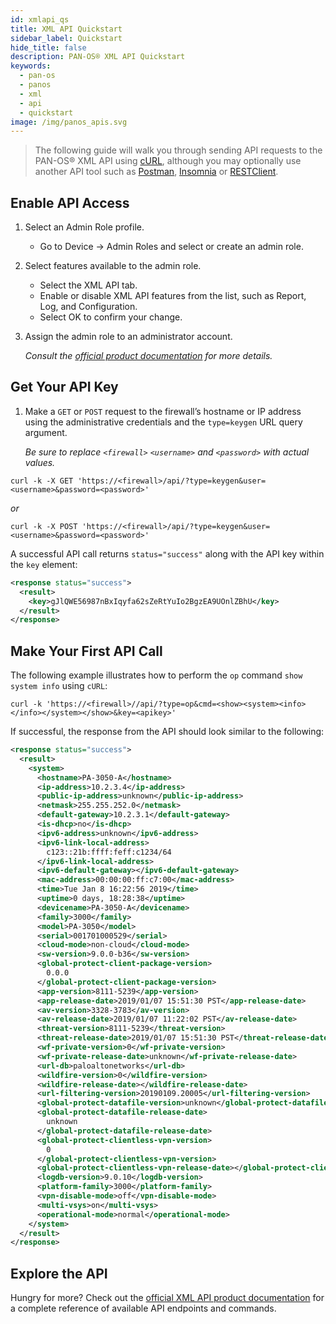 ```yaml
---
id: xmlapi_qs
title: XML API Quickstart
sidebar_label: Quickstart
hide_title: false
description: PAN-OS® XML API Quickstart
keywords:
  - pan-os
  - panos
  - xml
  - api
  - quickstart
image: /img/panos_apis.svg
---
```


> The following guide will walk you through sending API requests to the PAN-OS® XML API using <a href="https://curl.haxx.se/docs/httpscripting.html" target="_blank">cURL</a>, although you may optionally use another API tool such as <a href="https://www.getpostman.com/" target="_blank">Postman</a>, <a href="https://insomnia.rest/" target="_blank">Insomnia</a> or <a href="http://restclient.net/" target="_blank">RESTClient</a>.

## Enable API Access

1. Select an Admin Role profile.

   - Go to Device -> Admin Roles and select or create an admin role.

2. Select features available to the admin role.

   - Select the XML API tab.
   - Enable or disable XML API features from the list, such as Report, Log, and Configuration.
   - Select OK to confirm your change.

3. Assign the admin role to an administrator account.

   _Consult the [official product documentation](https://docs.paloaltonetworks.com/pan-os/9-0/pan-os-panorama-api/get-started-with-the-pan-os-xml-api/enable-api-access.html) for more details._

## Get Your API Key

1. Make a `GET` or `POST` request to the firewall’s hostname or IP address using the administrative credentials and the `type=keygen` URL query argument.

   _Be sure to replace `<firewall>` `<username>` and `<password>` with actual values._

```shell-session
curl -k -X GET 'https://<firewall>/api/?type=keygen&user=<username>&password=<password>'
```

_or_

```shell-session
curl -k -X POST 'https://<firewall>/api/?type=keygen&user=<username>&password=<password>'
```

A successful API call returns `status="success"` along with the API key within the `key` element:

```xml
<response status="success">
  <result>
    <key>gJlQWE56987nBxIqyfa62sZeRtYuIo2BgzEA9UOnlZBhU</key>
  </result>
</response>
```

## Make Your First API Call

The following example illustrates how to perform the `op` command `show system info` using `cURL`:

```shell-session
curl -k 'https://<firewall>//api/?type=op&cmd=<show><system><info></info></system></show>&key=<apikey>'
```

If successful, the response from the API should look similar to the following:

```xml
<response status="success">
  <result>
    <system>
      <hostname>PA-3050-A</hostname>
      <ip-address>10.2.3.4</ip-address>
      <public-ip-address>unknown</public-ip-address>
      <netmask>255.255.252.0</netmask>
      <default-gateway>10.2.3.1</default-gateway>
      <is-dhcp>no</is-dhcp>
      <ipv6-address>unknown</ipv6-address>
      <ipv6-link-local-address>
        c123::21b:ffff:feff:c1234/64
      </ipv6-link-local-address>
      <ipv6-default-gateway></ipv6-default-gateway>
      <mac-address>00:00:00:ff:c7:00</mac-address>
      <time>Tue Jan 8 16:22:56 2019</time>
      <uptime>0 days, 18:28:38</uptime>
      <devicename>PA-3050-A</devicename>
      <family>3000</family>
      <model>PA-3050</model>
      <serial>001701000529</serial>
      <cloud-mode>non-cloud</cloud-mode>
      <sw-version>9.0.0-b36</sw-version>
      <global-protect-client-package-version>
        0.0.0
      </global-protect-client-package-version>
      <app-version>8111-5239</app-version>
      <app-release-date>2019/01/07 15:51:30 PST</app-release-date>
      <av-version>3328-3783</av-version>
      <av-release-date>2019/01/07 11:22:02 PST</av-release-date>
      <threat-version>8111-5239</threat-version>
      <threat-release-date>2019/01/07 15:51:30 PST</threat-release-date>
      <wf-private-version>0</wf-private-version>
      <wf-private-release-date>unknown</wf-private-release-date>
      <url-db>paloaltonetworks</url-db>
      <wildfire-version>0</wildfire-version>
      <wildfire-release-date></wildfire-release-date>
      <url-filtering-version>20190109.20005</url-filtering-version>
      <global-protect-datafile-version>unknown</global-protect-datafile-version>
      <global-protect-datafile-release-date>
        unknown
      </global-protect-datafile-release-date>
      <global-protect-clientless-vpn-version>
        0
      </global-protect-clientless-vpn-version>
      <global-protect-clientless-vpn-release-date></global-protect-clientless-vpn-release-date>
      <logdb-version>9.0.10</logdb-version>
      <platform-family>3000</platform-family>
      <vpn-disable-mode>off</vpn-disable-mode>
      <multi-vsys>on</multi-vsys>
      <operational-mode>normal</operational-mode>
    </system>
  </result>
</response>
```

## Explore the API

Hungry for more? Check out the <a target="_blank" href="https://docs.paloaltonetworks.com/pan-os/9-0/pan-os-panorama-api/get-started-with-the-pan-os-xml-api/explore-the-api.html">official XML API product documentation</a> for a complete reference of available API endpoints and commands.
